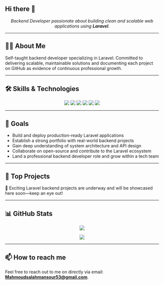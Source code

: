 ## Hi there 👋

<p align="center">
  <em>Backend Developer passionate about building clean and scalable web applications using <strong>Laravel</strong>.</em>
</p>

---

## 🧑‍💻 About Me

Self-taught backend developer specializing in Laravel. Committed to delivering scalable, maintainable solutions and documenting each project on GitHub as evidence of continuous professional growth.

---

## 🛠️ Skills & Technologies

<p align="center">
  <img src="https://img.shields.io/badge/PHP-777BB4?style=for-the-badge&logo=php&logoColor=white" />
  <img src="https://img.shields.io/badge/Laravel-FF2D20?style=for-the-badge&logo=laravel&logoColor=white" />
  <img src="https://img.shields.io/badge/HTML5-E34F26?style=for-the-badge&logo=html5&logoColor=white" />
  <img src="https://img.shields.io/badge/CSS3-1572B6?style=for-the-badge&logo=css3&logoColor=white" />
  <img src="https://img.shields.io/badge/Bootstrap-7952B3?style=for-the-badge&logo=bootstrap&logoColor=white" />
  <img src="https://img.shields.io/badge/GitHub-181717?style=for-the-badge&logo=github&logoColor=white" />
</p>

---

## 🚀 Goals

- Build and deploy production-ready Laravel applications
- Establish a strong portfolio with real-world backend projects
- Gain deep understanding of system architecture and API design
- Collaborate on open-source and contribute to the Laravel ecosystem
- Land a professional backend developer role and grow within a tech team

---

## 📂 Top Projects

🚧 Exciting Laravel backend projects are underway and will be showcased here soon—keep an eye out!

---


## 📊 GitHub Stats

<p align="center">
  <img src="https://github-readme-stats.vercel.app/api?username=MahmoudSalah&show_icons=true&hide_title=true&hide=prs&count_private=true&hide_rank=true&theme=radical" />
</p>

<p align="center">
  <img src="https://komarev.com/ghpvc/?username=MahmoudSalah&style=flat-square&color=blue" />
</p>

---

## 📫 How to reach me

Feel free to reach out to me on directly via email: **Mahmoudsalahmansour53@gmail.com**.
